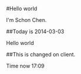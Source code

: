 #Hello world

I'm Schon Chen.

##Today is 2014-03-03

Hello world

##This is changed on client.

Time now 17:09
